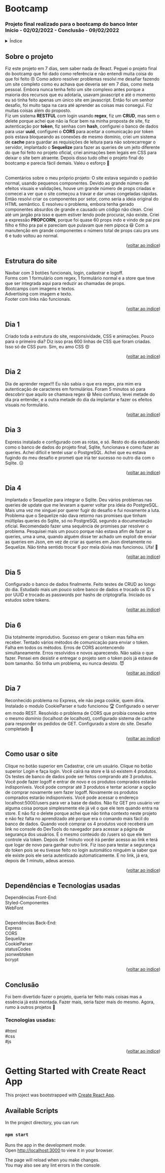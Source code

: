 <h1> Bootcamp</h1>
<h3> Projeto final realizado para o bootcamp do banco Inter
  <br />
Início - 02/02/2022 - Conclusão - 09/02/2022 </h3>

<!-- TABLE OF CONTENTS -->
<details>
  <summary name="indice">Índice</summary>
  <ol>   
    <li><a href="#projeto">Sobre o projeto</a></li>
    <li><a href="#estrutura">Estrutura do site</a></li>
    <li><a href="#dia1">Dia 1</a></li>
    <li><a href="#dia2">Dia 2</a></li>
    <li><a href="#dia3">Dia 3</a></li>
    <li><a href="#dia4">Dia 4</a></li>
    <li><a href="#dia5">Dia 5</a></li>
    <li><a href="#dia6">Dia 6</a></li>
    <li><a href="#dia7">Dia 7</a></li>
    <li><a href="#site">Como usar o site</a></li>
    <li><a href="#tecnologias">Dependências e Tecnologias usadas</a></li>
  </ol>
</details>
<h2 name="projeto"> Sobre o projeto  </h2>
Fiz este projeto em 7 dias, sem saber nada de React. Peguei o projeto final do bootcamp que foi dado como referência e não entendi muita coisa do que foi feito 😠 Como adoro resolver problemas resolvi me desafiar fazendo um site completo como eu achava que deveria ser em 7 dias, como meta pessoal. Embora nunca tenha feito um site complexo antes porque a maioria dos recursos que eu adotaria, usavam javascript e até o momento eu só tinha feito apenas um único site em javascript. Então foi um senhor desafio, foi muito tapa na cara até aprender as coisas mas consegui. Fiz muitas coisas além do proposto.<br /> Fiz um sistema <strong>RESTFUL</strong> com login usando <strong>regex</strong>, fiz um <strong>CRUD</strong>, mas sem o delete porque achei que não ia ficar bem na minha proposta de site, fiz autenticação por <strong>token</strong>, fiz senhas com <strong>hash</strong>, configurei o banco de dados para usar <strong>uuid</strong>, configurei o <strong>CORS</strong> para aceitar a comunicação por token pois estava bloqueando as conexões de mesmo domínio, criei um sistema de <strong>cache</strong> para guardar as requisições de leitura para não sobrecarregar o servidor, implantado o <strong>Sequelize</strong> para fazer as queries de um jeito diferente do que foi feito no projeto oficial, criei animações bem legais em CSS para deixar o site bem atraente. Depois disso tudo olhei o projeto final do bootcamp e parecia fácil demais. Valeu o esforço 👊
<br /><br />

Comentários sobre o meu próprio projeto: O site estava seguindo o padrão normal, usando pequenos componentes. Devido ao grande número de efeitos visuais e validações, houve um grande número de props criadas e comecei a ver que o site começou a travar e dar umas congeladas rápidas. Então resolvi criar os componentes por setor, como seria a ideia original do HTML semântico. E resolveu o problema, embora tenha gerado componentes absurdos de grande e causado um código não clean. Criei até um jargão pra isso e quem estiver lendo pode procurar, não existe. Criei a expressão <strong>PROPCORN</strong>, porque foi quase 60 props indo e vindo de pai pra filho e filho pra pai e pareciam que pulavam que nem pipoca 😆 Com a manutenção em grande componentes o número total de props caiu pra uns 6 e tudo voltou ao normal.
<p align="right">(<a href="#indice">voltar ao indice</a>)</p>
 
<h2 name="estrutura"> Estrutura do site  </h2>
Navbar com 3 botões funcionais, login, cadastrar e logoff. <br />
Forms com 1 formulário com regex, 1 formulário normal e a store que teve que ser integrada aqui para reduzir as chamadas de props.<br />
Bootcamps com imagens e textos. <br />
Advertising com imagem e texto. <br />
Footer com links não funcionais. <br />
<p align="right">(<a href="#indice">voltar ao indice</a>)</p>

<h2 name="dia1"> Dia 1</h2>
Criado toda a estrutura do site, responsividade, CSS e animações. Pouco para o primeiro dia? Diz isso pras 600 linhas de CSS que foram criadas. Isso só de CSS puro. Sim, eu amo CSS 😍
<p align="right">(<a href="#indice">voltar ao indice</a>)</p>

<h2 name="dia2"> Dia 2</h2>
Dia de aprender regex!!! Eu não sabia o que era regex, pra mim era autenticação de caracteres em formulários. Foram 5 minutos só para descobrir que aquilo se chamava regex 😆
Meio confuso, levei metade do dia pra entender, e a outra metade do dia da implantar e fazer os efeitos visuais no formulário.
<p align="right">(<a href="#indice">voltar ao indice</a>)</p>

<h2 name="dia3">Dia 3</h2>
Express instalado e configurado com as rotas, e só. Resto do dia estudando como o banco de dados do projeto final, Sqlite, funcionava e como fazer as queries. Achei difícil e tentei usar o PostgreSQL. Achei que eu estava fugindo do meu desafio e prometi que iria ter sucesso no outro dia com o Sqlite. ☹️
<p align="right">(<a href="#indice">voltar ao indice</a>)</p>

<h2 name="di4">Dia 4</h2>
Implantado o Sequelize para integrar o Sqlite. Deu vários problemas nas queries de update que me levaram a querer voltar pra ideia do PostgreSQL. Mais uma vez me xinguei por querer fugir do desafio e fui novamente a luta. Problema que o Sequelize não dava retorno nas promises que tinham múltiplas queries do Sqlite, só no PostgreSQL segundo a documentação oficial. Recomendado fazer uma sequência de promises par resolver o problema. Pesquisei mais um pouco porque não estava afim de fazer as queries, uma a uma, quando alguém disse ter achado um exploit de enviar as queries em Json, em vez de criar as queries em Json diretamente no Sequelize. Não tinha sentido trocar 6 por meia dúvia mas funcionou. Ufa! 🤡
<p align="right">(<a href="#indice">voltar ao indice</a>)</p>

<h2 name="dia5">Dia 5</h2>
Configurado o banco de dados finalmente. Feito testes de CRUD ao longo do dia. Estudado mais um pouco sobre banco de dados e trocado os ID´s por UUID e trocado as passwords por hashs de criptografia. Iniciado os estudos sobre tokens.
<p align="right">(<a href="#indice">voltar ao indice</a>)</p>

<h2 name="dia6">Dia 6</h2>
Dia totalmente improdutivo. Sucesso em gerar o token mas falha em receber. Tentado vários métodos de comunicação para enviar o token. Falha em todos os métodos. Erros de CORS acontencendo simultaneamente. Erros resolvidos e novos aparecendo. Não sabia o que fazer. Pensei em desistir e entregar o projeto sem o token pois já estava de bom tamanho. Só tinha um problema, eu nunca desisto. 😈
<p align="right">(<a href="#indice">voltar ao indice</a>)</p>

<h2 name="dia7">Dia 7</h2>
Reconhecido problema no Express, ele não pega cookie, quem diria. Instalado o modulo CookieParser e tudo funcionou 🏆 Configurado o server em modo REST. Resolvido o problema de CORS que proibia conexão entre o mesmo domínio (localhost de localhost), configurado sistema de cache para responder os pedidos de GET. Configurado a store do site. Desafio completado 👏
<p align="right">(<a href="#indice">voltar ao indice</a>)</p>

<h2 name="site">Como usar o site</h2>
Clique no botão superior em Cadastrar, crie um usuário. Clique no botão superior Login e faça login. Você cairá na store e lá só existem 4 produtos. Os testes de banco de dados pode ser feitos comprando até 3 produtos. Você pode fazer logoff e entrar de novo e os produtos comprados estarão indisponíveis. Você pode comprar até 3 produtos e tentar acionar a opção de comprar novamente sem fazer logoff. Novamente os produtos comprados estarão indisponíveis. Você pode acessar o endereço localhost:5000/users para ver a base de dados. Não fiz GET pro usuário ver alguma coisa porque simplesmente ele já vê o que ele tem quando entra na store. E não fiz o delete porque achei que não tinha contexto neste projeto e não fez falta no aprendizado até porque era o comando mais fácil do banco de dados. Quando você comprar os 4 produtos você receberá um link no console do DevTools do navegador para acessar a página de segurança dos usuários. É o mesmo conteúdo do /users só que ele tem controle via token. Depois de 1 minuto você irá perder acesso ao link e terá que logar de novo para ganhar outro link. Fiz isso para testar a segurança do token pois se eu tivesse feito no login automático ninguém ia saber que ele existe pois ele seria autenticado automaticamente. E no link, já era, depois de 1 minuto, adeus acesso.
<p align="right">(<a href="#indice">voltar ao indice</a>)</p>

<h2 name="tecnologias">Dependências e Tecnologias usadas</h2>
Dependências Front-End:<br />
Styled-Componentes<br />
WebFont<br /><br />

Dependências Back-End:<br />
Express<br />
CORS<br />
Sequelize<br />
CookieParser<br />
statusCodes<br />
jsonwebtoken<br />
bcrypt<br />
<p align="right">(<a href="#indice">voltar ao indice</a>)</p>







<h2 name="conclusão">Conclusão</h2>
Foi bem divertido fazer o projeto, queria ter feito mais coisas mas a essência já está montada. Fazer mais, seria fazer mais do mesmo. Agora, rumo à outros projetos 💪  

<h3>Tecnologias usadas:</h3>
#html
<br />
#css
<br />
#js
<p align="right">(<a href="#indice">voltar ao indice</a>)</p>






















# Getting Started with Create React App

This project was bootstrapped with [Create React App](https://github.com/facebook/create-react-app).

## Available Scripts

In the project directory, you can run:

### `npm start`

Runs the app in the development mode.\
Open [http://localhost:3000](http://localhost:3000) to view it in your browser.

The page will reload when you make changes.\
You may also see any lint errors in the console.


